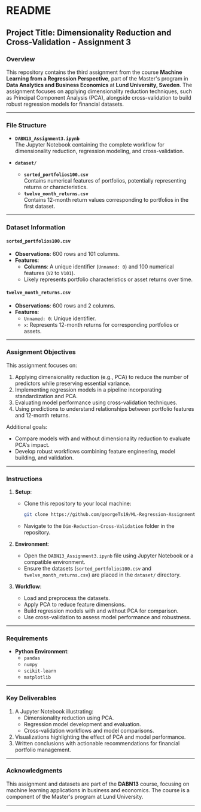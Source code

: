 # README

## Project Title: Dimensionality Reduction and Cross-Validation - Assignment 3

### Overview
This repository contains the third assignment from the course **Machine Learning from a Regression Perspective**, part of the Master's program in **Data Analytics and Business Economics** at **Lund University, Sweden**. The assignment focuses on applying dimensionality reduction techniques, such as Principal Component Analysis (PCA), alongside cross-validation to build robust regression models for financial datasets.

---

### File Structure

- **`DABN13_Assignment3.ipynb`**  
  The Jupyter Notebook containing the complete workflow for dimensionality reduction, regression modeling, and cross-validation.

- **`dataset/`**
  - **`sorted_portfolios100.csv`**  
    Contains numerical features of portfolios, potentially representing returns or characteristics.
  - **`twelve_month_returns.csv`**  
    Contains 12-month return values corresponding to portfolios in the first dataset.

---

### Dataset Information

#### `sorted_portfolios100.csv`
- **Observations**: 600 rows and 101 columns.
- **Features**:
  - **Columns**: A unique identifier (`Unnamed: 0`) and 100 numerical features (`V2` to `V101`).
  - Likely represents portfolio characteristics or asset returns over time.

#### `twelve_month_returns.csv`
- **Observations**: 600 rows and 2 columns.
- **Features**:
  - `Unnamed: 0`: Unique identifier.
  - `x`: Represents 12-month returns for corresponding portfolios or assets.

---

### Assignment Objectives
This assignment focuses on:
1. Applying dimensionality reduction (e.g., PCA) to reduce the number of predictors while preserving essential variance.
2. Implementing regression models in a pipeline incorporating standardization and PCA.
3. Evaluating model performance using cross-validation techniques.
4. Using predictions to understand relationships between portfolio features and 12-month returns.

Additional goals:
- Compare models with and without dimensionality reduction to evaluate PCA's impact.
- Develop robust workflows combining feature engineering, model building, and validation.

---

### Instructions
1. **Setup**:
   - Clone this repository to your local machine:
     ```bash
     git clone https://github.com/georgeTs19/ML-Regression-Assignments.git
     ```
   - Navigate to the `Dim-Reduction-Cross-Validation` folder in the repository.

2. **Environment**:
   - Open the `DABN13_Assignment3.ipynb` file using Jupyter Notebook or a compatible environment.
   - Ensure the datasets (`sorted_portfolios100.csv` and `twelve_month_returns.csv`) are placed in the `dataset/` directory.

3. **Workflow**:
   - Load and preprocess the datasets.
   - Apply PCA to reduce feature dimensions.
   - Build regression models with and without PCA for comparison.
   - Use cross-validation to assess model performance and robustness.

---

### Requirements
- **Python Environment**:
  - `pandas`
  - `numpy`
  - `scikit-learn`
  - `matplotlib`

---

### Key Deliverables
1. A Jupyter Notebook illustrating:
   - Dimensionality reduction using PCA.
   - Regression model development and evaluation.
   - Cross-validation workflows and model comparisons.
2. Visualizations highlighting the effect of PCA and model performance.
3. Written conclusions with actionable recommendations for financial portfolio management.

---

### Acknowledgments
This assignment and datasets are part of the **DABN13** course, focusing on machine learning applications in business and economics. The course is a component of the Master's program at Lund University.

---

